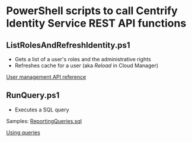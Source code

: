 # PowerShell scripts to call Centrify Identity Service REST API functions

## ListRolesAndRefreshIdentity.ps1
* Gets a list of a user's roles and the administrative rights
* Refreshes cache for a user (aka *Reload* in Cloud Manager)

[User management API reference](http://developer.centrify.com/site/global/documentation/api_reference/user_mgmt/index.gsp)

## RunQuery.ps1
* Executes a SQL query

Samples: [ReportingQueries.sql](https://github.com/blooodorange/Centrify-Identity-Service/blob/master/Reporting/ReportingQueries.sql)

[Using queries](http://developer.centrify.com/site/global/documentation/api_guide/using_queries/index.gsp)
